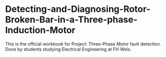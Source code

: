 # Detecting-and-Diagnosing-Rotor-Broken-Bar-in-a-Three-phase-Induction-Motor
This is the official workbook for Project: Three-Phase Motor fault detection. Done by students studying Electrical Engineering at FH Wels. 
